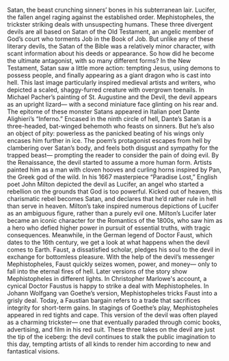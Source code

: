 Satan, the beast crunching sinners’ bones in his subterranean lair. Lucifer, the fallen angel raging  against the established order. Mephistopheles, the trickster striking  deals with unsuspecting humans. These three divergent devils are all based on Satan of the Old Testament, an angelic member of God’s court  who torments Job in the Book of Job. But unlike any of these literary devils, the Satan of the Bible was  a relatively minor character, with scant information about his deeds  or appearance. So how did he become the ultimate  antagonist, with so many different forms? In the New Testament,  Satan saw a little more action: tempting Jesus, using demons to possess people, and finally appearing as a giant dragon  who is cast into hell. This last image particularly inspired medieval artists and writers, who depicted a scaled, shaggy-furred creature with overgrown toenails. In Michael Pacher’s painting  of St. Augustine and the Devil, the devil appears as an upright lizard— with a second miniature face  glinting on his rear and. The epitome of these monster Satans appeared in Italian poet  Dante Alighieri’s “Inferno.” Encased in the ninth circle of hell, Dante’s Satan is a three-headed, bat-winged behemoth who feasts on sinners. But he’s also an object of pity: powerless as the panicked beating  of his wings only encases him further in ice. The poem’s protagonist escapes from hell by clambering over Satan’s body, and feels both disgust and sympathy for the trapped beast— prompting the reader to consider the pain of doing evil. By the Renaissance, the devil started to assume a more human form. Artists painted him as a man  with cloven hooves and curling horns inspired by Pan, the Greek god of the wild. In his 1667 masterpiece “Paradise Lost,” English poet John Milton depicted the devil as Lucifer, an angel who started a rebellion  on the grounds that God is too powerful. Kicked out of heaven,  this charismatic rebel becomes Satan, and declares that he’d rather rule in hell than serve in heaven. Milton’s take inspired numerous depictions of Lucifer as an ambiguous figure, rather than a purely evil one. Milton’s Lucifer later became an iconic character for the Romantics of the 1800s, who saw him as a hero who defied higher power in pursuit of essential truths, with tragic consequences. Meanwhile, in the German legend  of Doctor Faust, which dates to the 16th century, we get a look at what happens  when the devil comes to Earth. Faust, a dissatisfied scholar, pledges his soul to the devil in exchange for bottomless pleasure. With the help  of the devil’s messenger Mephistopheles, Faust quickly seizes  women, power, and money— only to fall into the eternal fires  of hell. Later versions of the story show Mephistopheles in different lights. In Christopher Marlowe's account, a cynical Doctor Faustus is happy  to strike a deal with Mephistopheles. In Johann Wolfgang van Goethe’s version, Mephistopheles tricks Faust into a grisly deal. Today, a Faustian bargain refers  to a trade that sacrifices integrity for short-term gains. In stagings of Goethe’s play, Mephistopheles appeared  in red tights and cape. This version of the devil was often played as a charming trickster— one that eventually paraded  through comic books, advertising, and film in his red suit. These three takes on the devil  are just the tip of the iceberg: the devil continues to stalk  the public imagination to this day, tempting artists of all kinds  to render him according to new and fantastical visions. 